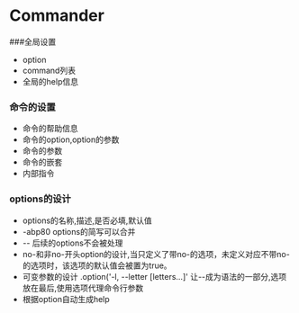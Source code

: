 # Commander


###全局设置
* option
* command列表
* 全局的help信息
  

### 命令的设置
* 命令的帮助信息
* 命令的option,option的参数
* 命令的参数
* 命令的嵌套
* 内部指令

### options的设计
* options的名称,描述,是否必填,默认值
* -abp80 options的简写可以合并
* -- 后续的options不会被处理
* no-和非no-开头option的设计,当只定义了带no-的选项，未定义对应不带no-的选项时，该选项的默认值会被置为true。
* 可变参数的设计
  .option('-l, --letter [letters...]'
  让--成为语法的一部分,选项放在最后,使用选项代理命令行参数
* 根据option自动生成help